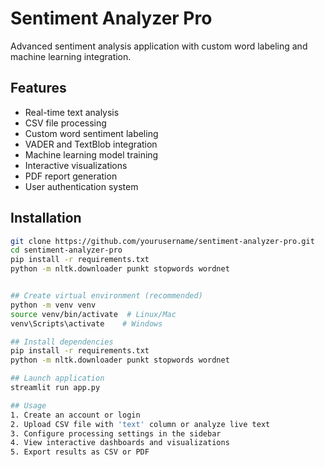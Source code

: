 # Sentiment Analyzer Pro

Advanced sentiment analysis application with custom word labeling and machine learning integration.

## Features
- Real-time text analysis
- CSV file processing
- Custom word sentiment labeling
- VADER and TextBlob integration
- Machine learning model training
- Interactive visualizations
- PDF report generation
- User authentication system

## Installation
```bash
git clone https://github.com/yourusername/sentiment-analyzer-pro.git
cd sentiment-analyzer-pro
pip install -r requirements.txt
python -m nltk.downloader punkt stopwords wordnet


## Create virtual environment (recommended)
python -m venv venv
source venv/bin/activate  # Linux/Mac
venv\Scripts\activate    # Windows

## Install dependencies
pip install -r requirements.txt
python -m nltk.downloader punkt stopwords wordnet

## Launch application
streamlit run app.py

## Usage
1. Create an account or login
2. Upload CSV file with 'text' column or analyze live text
3. Configure processing settings in the sidebar
4. View interactive dashboards and visualizations
5. Export results as CSV or PDF